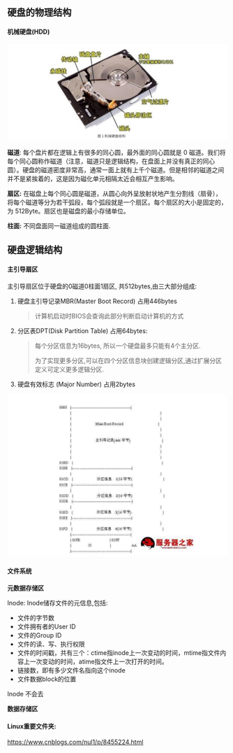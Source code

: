 ## 硬盘的物理结构



#### 机械硬盘(HDD)

![2019-10-11 11-02-57屏幕截图](HDD.png)

**磁道**: 每个盘片都在逻辑上有很多的同心圆，最外面的同心圆就是 0 磁道。我们将每个同心圆称作磁道（注意，磁道只是逻辑结构，在盘面上并没有真正的同心圆）。硬盘的磁道密度非常高，通常一面上就有上千个磁道。但是相邻的磁道之间并不是紧挨着的，这是因为磁化单元相隔太近会相互产生影响。

**扇区:** 在磁盘上每个同心圆是磁道，从圆心向外呈放射状地产生分割线（扇骨），将每个磁道等分为若干弧段，每个弧段就是一个扇区。每个扇区的大小是固定的，为 512Byte。扇区也是磁盘的最小存储单位。

**柱面:** 不同盘面同一磁道组成的圆柱面.



## 硬盘逻辑结构

#### **主引导扇区**

主引导扇区位于硬盘的0磁道0柱面1扇区, 共512bytes,由三大部分组成:

1. 硬盘主引导记录MBR(Master Boot Record) 占用446bytes

   > 计算机启动时BIOS会查询此部分判断启动计算机的方式

2. 分区表DPT(Disk Partition Table) 占用64bytes:

   > 每个分区信息为16bytes, 所以一个硬盘最多只能有4个主分区.
   >
   > 为了实现更多分区,可以在四个分区信息块创建逻辑分区,通过扩展分区定义可定义更多逻辑分区.

3. 硬盘有效标志 (Major Number) 占用2bytes

![OS1570764928566](1570764928566.png)

#### 文件系统


**元数据存储区**

Inode: Inode储存文件的元信息,包括:

-  文件的字节数
- 文件拥有者的User ID
- 文件的Group ID
- 文件的读、写、执行权限
- 文件的时间戳，共有三个：ctime指inode上一次变动的时间，mtime指文件内容上一次变动的时间，atime指文件上一次打开的时间。
- 链接数，即有多少文件名指向这个inode
- 文件数据block的位置

Inode 不会去

**数据存储区**



#### Linux重要文件夹: 

https://www.cnblogs.com/nul1/p/8455224.html

